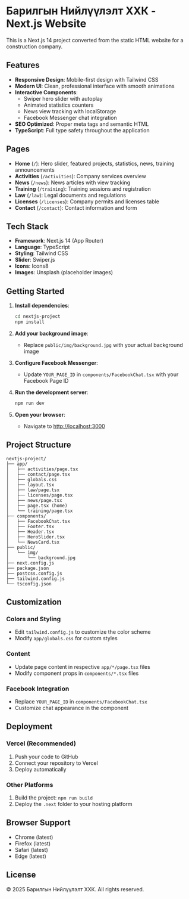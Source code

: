 # Барилгын Нийлүүлэлт ХХК - Next.js Website

This is a Next.js 14 project converted from the static HTML website for a construction company.

## Features

- **Responsive Design**: Mobile-first design with Tailwind CSS
- **Modern UI**: Clean, professional interface with smooth animations
- **Interactive Components**: 
  - Swiper hero slider with autoplay
  - Animated statistics counters
  - News view tracking with localStorage
  - Facebook Messenger chat integration
- **SEO Optimized**: Proper meta tags and semantic HTML
- **TypeScript**: Full type safety throughout the application

## Pages

- **Home** (`/`): Hero slider, featured projects, statistics, news, training announcements
- **Activities** (`/activities`): Company services overview
- **News** (`/news`): News articles with view tracking
- **Training** (`/training`): Training sessions and registration
- **Law** (`/law`): Legal documents and regulations
- **Licenses** (`/licenses`): Company permits and licenses table
- **Contact** (`/contact`): Contact information and form

## Tech Stack

- **Framework**: Next.js 14 (App Router)
- **Language**: TypeScript
- **Styling**: Tailwind CSS
- **Slider**: Swiper.js
- **Icons**: Icons8
- **Images**: Unsplash (placeholder images)

## Getting Started

1. **Install dependencies**:
   ```bash
   cd nextjs-project
   npm install
   ```

2. **Add your background image**:
   - Replace `public/img/background.jpg` with your actual background image

3. **Configure Facebook Messenger**:
   - Update `YOUR_PAGE_ID` in `components/FacebookChat.tsx` with your Facebook Page ID

4. **Run the development server**:
   ```bash
   npm run dev
   ```

5. **Open your browser**:
   - Navigate to [http://localhost:3000](http://localhost:3000)

## Project Structure

```
nextjs-project/
├── app/
│   ├── activities/page.tsx
│   ├── contact/page.tsx
│   ├── globals.css
│   ├── layout.tsx
│   ├── law/page.tsx
│   ├── licenses/page.tsx
│   ├── news/page.tsx
│   ├── page.tsx (home)
│   └── training/page.tsx
├── components/
│   ├── FacebookChat.tsx
│   ├── Footer.tsx
│   ├── Header.tsx
│   ├── HeroSlider.tsx
│   └── NewsCard.tsx
├── public/
│   └── img/
│       └── background.jpg
├── next.config.js
├── package.json
├── postcss.config.js
├── tailwind.config.js
└── tsconfig.json
```

## Customization

### Colors and Styling
- Edit `tailwind.config.js` to customize the color scheme
- Modify `app/globals.css` for custom styles

### Content
- Update page content in respective `app/*/page.tsx` files
- Modify component props in `components/*.tsx` files

### Facebook Integration
- Replace `YOUR_PAGE_ID` in `components/FacebookChat.tsx`
- Customize chat appearance in the component

## Deployment

### Vercel (Recommended)
1. Push your code to GitHub
2. Connect your repository to Vercel
3. Deploy automatically

### Other Platforms
1. Build the project: `npm run build`
2. Deploy the `.next` folder to your hosting platform

## Browser Support

- Chrome (latest)
- Firefox (latest)
- Safari (latest)
- Edge (latest)

## License

© 2025 Барилгын Нийлүүлэлт ХХК. All rights reserved.
